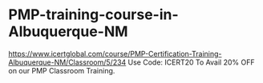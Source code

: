 # PMP-training-course-in-Albuquerque-NM
https://www.icertglobal.com/course/PMP-Certification-Training-Albuquerque-NM/Classroom/5/234 Use Code: ICERT20 To Avail 20% OFF on our PMP Classroom Training.
